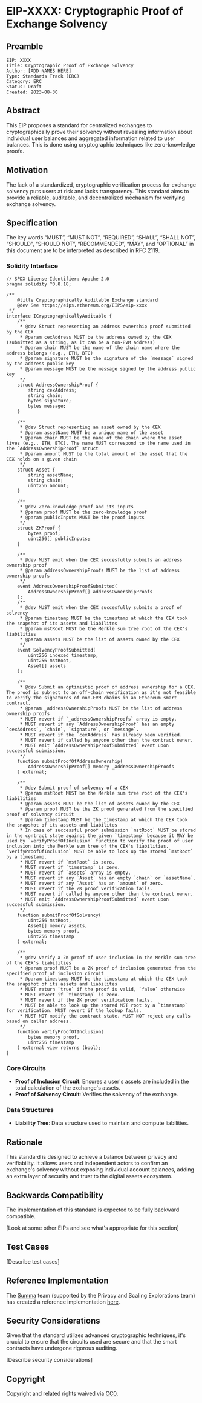 # EIP-XXXX: Cryptographic Proof of Exchange Solvency

## Preamble

```
EIP: XXXX
Title: Cryptographic Proof of Exchange Solvency
Author: [ADD NAMES HERE]
Type: Standards Track (ERC)
Category: ERC
Status: Draft
Created: 2023-08-30
```

## Abstract

This EIP proposes a standard for centralized exchanges to cryptographically prove their solvency without revealing information about individual user balances and aggregated information related to user balances. This is done using cryptographic techniques like zero-knowledge proofs.

## Motivation

The lack of a standardized, cryptographic verification process for exchange solvency puts users at risk and lacks transparency. This standard aims to provide a reliable, auditable, and decentralized mechanism for verifying exchange solvency.

## Specification

The key words “MUST”, “MUST NOT”, “REQUIRED”, “SHALL”, “SHALL NOT”, “SHOULD”, “SHOULD NOT”, “RECOMMENDED”, “MAY”, and “OPTIONAL” in this document are to be interpreted as described in RFC 2119.

### Solidity Interface

```solidity
// SPDX-License-Identifier: Apache-2.0
pragma solidity ^0.8.18;

/**
    @title Cryptographically Auditable Exchange standard
    @dev See https://eips.ethereum.org/EIPS/eip-xxxx
 */
interface ICryptographicallyAuditable {
    /**
     * @dev Struct representing an address ownership proof submitted by the CEX
     * @param cexAddress MUST be the address owned by the CEX (submitted as a string, as it can be a non-EVM address)
     * @param chain MUST be the name of the chain name where the address belongs (e.g., ETH, BTC)
     * @param signature MUST be the signature of the `message` signed by the address public key
     * @param message MUST be the message signed by the address public key
     */
    struct AddressOwnershipProof {
        string cexAddress;
        string chain;
        bytes signature;
        bytes message;
    }

    /**
     * @dev Struct representing an asset owned by the CEX
     * @param assetName MUST be a unique name of the asset
     * @param chain MUST be the name of the chain where the asset lives (e.g., ETH, BTC). The name MUST correspond to the name used in the `AddressOwnershipProof` struct
     * @param amount MUST be the total amount of the asset that the CEX holds on a given chain
     */
    struct Asset {
        string assetName;
        string chain;
        uint256 amount;
    }

    /**
     * @dev Zero-knowledge proof and its inputs
     * @param proof MUST be the zero-knowledge proof
     * @param publicInputs MUST be the proof inputs
     */
    struct ZKProof {
        bytes proof;
        uint256[] publicInputs;
    }

    /**
     * @dev MUST emit when the CEX succesfully submits an address ownership proof
     * @param addressOwnershipProofs MUST be the list of address ownership proofs
     */
    event AddressOwnershipProofSubmitted(
        AddressOwnershipProof[] addressOwnershipProofs
    );
    /**
     * @dev MUST emit when the CEX succesfully submits a proof of solvency
     * @param timestamp MUST be the timestamp at which the CEX took the snapshot of its assets and liabilites
     * @param mstRoot MUST be the Merkle sum tree root of the CEX's liabilities
     * @param assets MUST be the list of assets owned by the CEX
     */
    event SolvencyProofSubmitted(
        uint256 indexed timestamp,
        uint256 mstRoot,
        Asset[] assets
    );

    /**
     * @dev Submit an optimistic proof of address ownership for a CEX. The proof is subject to an off-chain verification as it's not feasible to verify the signatures of non-EVM chains in an Ethereum smart contract.
     * @param _addressOwnershipProofs MUST be the list of address ownership proofs
     * MUST revert if `_addressOwnershipProofs` array is empty.
     * MUST revert if any `AddressOwnershipProof` has an empty `cexAddress`, `chain`, `signature`, or `message`.
     * MUST revert if the `cexAddress` has already been verified.
     * MUST revert if called by anyone other than the contract owner.
     * MUST emit `AddressOwnershipProofSubmitted` event upon successful submission.
     */
    function submitProofOfAddressOwnership(
        AddressOwnershipProof[] memory _addressOwnershipProofs
    ) external;

    /**
     * @dev Submit proof of solvency of a CEX
     * @param mstRoot MUST be the Merkle sum tree root of the CEX's liabilities
     * @param assets MUST be the list of assets owned by the CEX
     * @param proof MUST be the ZK proof generated from the specified proof of solvency circuit
     * @param timestamp MUST be the timestamp at which the CEX took the snapshot of its assets and liabilites
     * In case of successful proof submission `mstRoot` MUST be stored in the contract state against the given `timestamp` because it MAY be used by `verifyProofOfInclusion` function to verify the proof of user inclusion into the Merkle sum tree of the CEX's liabilities. `verifyProofOfInclusion` MUST be able to look up the stored `mstRoot` by a timestamp.
     * MUST revert if `mstRoot` is zero.
     * MUST revert if `timestamp` is zero.
     * MUST revert if `assets` array is empty.
     * MUST revert if any `Asset` has an empty `chain` or `assetName`.
     * MUST revert if any `Asset` has an `amount` of zero.
     * MUST revert if the ZK proof verification fails.
     * MUST revert if called by anyone other than the contract owner.
     * MUST emit `AddressOwnershipProofSubmitted` event upon successful submission.
     */
    function submitProofOfSolvency(
        uint256 mstRoot,
        Asset[] memory assets,
        bytes memory proof,
        uint256 timestamp
    ) external;

    /**
     * @dev Verify a ZK proof of user inclusion in the Merkle sum tree of the CEX's liabilities
     * @param proof MUST be a ZK proof of inclusion generated from the specified proof of inclusion circuit
     * @param timestamp MUST be the timestamp at which the CEX took the snapshot of its assets and liabilites
     * MUST return `true` if the proof is valid, `false` otherwise
     * MUST revert if `timestamp` is zero.
     * MUST revert if the ZK proof verification fails.
     * MUST be able to look up the stored MST root by a `timestamp` for verification. MUST revert if the lookup fails.
     * MUST NOT modify the contract state. MUST NOT reject any calls based on caller address.
     */
    function verifyProofOfInclusion(
        bytes memory proof,
        uint256 timestamp
    ) external view returns (bool);
}
```

### Core Circuits

- **Proof of Inclusion Circuit**: Ensures a user's assets are included in the total calculation of the exchange's assets.
- **Proof of Solvency Circuit**: Verifies the solvency of the exchange.

### Data Structures

- **Liability Tree**: Data structure used to maintain and compute liabilities.

## Rationale

This standard is designed to achieve a balance between privacy and verifiability. It allows users and independent actors to confirm an exchange's solvency without exposing individual account balances, adding an extra layer of security and trust to the digital assets ecosystem.

## Backwards Compatibility

The implementation of this standard is expected to be fully backward compatible.

[Look at some other EIPs and see what's appropriate for this section]

## Test Cases

[Describe test cases]

## Reference Implementation

The [Summa](https://github.com/summa-dev) team (supported by the Privacy and Scaling Explorations team) has created a reference implementation [here](https://github.com/summa-dev/summa-solvency).

## Security Considerations

Given that the standard utilizes advanced cryptographic techniques, it's crucial to ensure that the circuits used are secure and that the smart contracts have undergone rigorous auditing.

[Describe security considerations]

## Copyright

Copyright and related rights waived via [CC0](/LICENSE).
